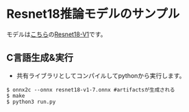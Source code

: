 # Resnet18推論モデルのサンプル

モデルは[こちら](https://github.com/onnx/models/tree/main/validated/vision/classification/mnist)の[Resnet18-V1](https://github.com/onnx/models/blob/main/validated/vision/classification/resnet/model/resnet18-v1-7.onnx)です。


## C言語生成&実行
- 共有ライブラリとしてコンパイルしてpythonから実行します。
```
$ onnx2c --onnx resnet18-v1-7.onnx #artifactsが生成される
$ make 
$ python3 run.py
```

